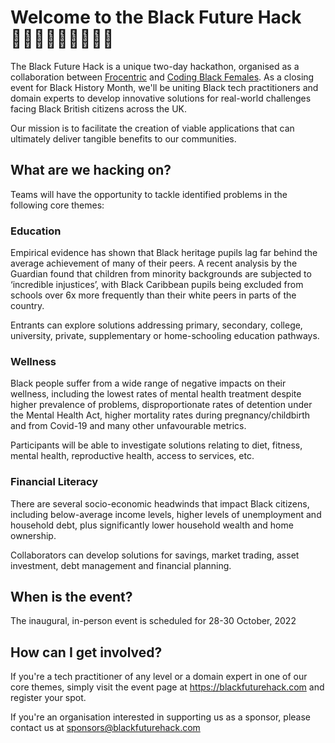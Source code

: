 # Welcome to the Black Future Hack 👩🏽‍💻🧑🏾‍💻👨🏿‍💻

The Black Future Hack is a unique two-day hackathon, organised as a collaboration between [Frocentric](https://tech.frocentric.io) and [Coding Black Females](https://codingblackfemales.com). As a closing event for Black History Month, we'll be uniting Black tech practitioners and domain experts to develop innovative solutions for real-world challenges facing Black British citizens across the UK.

Our mission is to facilitate the creation of viable applications that can ultimately deliver tangible benefits to our communities.

## What are we hacking on?

Teams will have the opportunity to tackle identified problems in the following core themes:

### Education

Empirical evidence has shown that Black heritage pupils lag far behind the average achievement of many of their peers. A recent analysis by the Guardian found that children from minority backgrounds are subjected to ‘incredible injustices’, with Black Caribbean pupils being excluded from schools over 6x more frequently than their white peers in parts of the country.

Entrants can explore solutions addressing primary, secondary, college, university, private, supplementary or home-schooling education pathways.

### Wellness


Black people suffer from a wide range of negative impacts on their wellness, including the lowest rates of mental health treatment despite higher prevalence of problems, disproportionate rates of detention under the Mental Health Act, higher mortality rates during pregnancy/childbirth and from Covid-19 and many other unfavourable metrics.

Participants will be able to investigate solutions relating to diet, fitness, mental health, reproductive health, access to services, etc.


### Financial Literacy

There are several socio-economic headwinds that impact Black citizens, including below-average income levels, higher levels of unemployment and household debt, plus significantly lower household wealth and home ownership.

Collaborators can develop solutions for savings, market trading, asset investment, debt management and financial planning.

## When is the event?

The inaugural, in-person event is scheduled for 28-30 October, 2022

## How can I get involved?

If you're a tech practitioner of any level or a domain expert in one of our core themes, simply visit the event page at https://blackfuturehack.com and register your spot.

If you're an organisation interested in supporting us as a sponsor, please contact us at sponsors@blackfuturehack.com

<!--

**Here are some ideas to get you started:**

🙋‍♀️ A short introduction - what is your organization all about?
🌈 Contribution guidelines - how can the community get involved?
👩‍💻 Useful resources - where can the community find your docs? Is there anything else the community should know?
🍿 Fun facts - what does your team eat for breakfast?
🧙 Remember, you can do mighty things with the power of [Markdown](https://docs.github.com/github/writing-on-github/getting-started-with-writing-and-formatting-on-github/basic-writing-and-formatting-syntax)
-->
